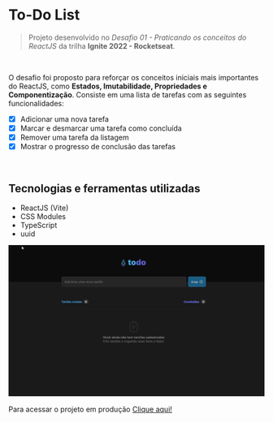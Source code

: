 # To-Do List
> Projeto desenvolvido no *Desafio 01 - Praticando os conceitos do ReactJS* da trilha **Ignite 2022 - Rocketseat**.

<br/>

O desafio foi proposto para reforçar os conceitos iniciais mais importantes do ReactJS, como **Estados, Imutabilidade, Propriedades e Componentização**. Consiste em uma lista de tarefas com as seguintes funcionalidades:

- [x] Adicionar uma nova tarefa
- [x] Marcar e desmarcar uma tarefa como concluída
- [x] Remover uma tarefa da listagem
- [x] Mostrar o progresso de conclusão das tarefas

<br/>

## Tecnologias e ferramentas utilizadas
- ReactJS (Vite)
- CSS Modules
- TypeScript
- uuid

![To-Do List Gif](./todo-list.gif)

Para acessar o projeto em produção [Clique aqui!](https://todo-list-lailsonlm.vercel.app/)